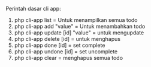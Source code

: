 Perintah dasar cli app:

1. php cli-app list = Untuk menampilkan semua todo
2. php cli-app add "value" = Untuk menambahkan todo
3. php cli-app update [id] "value" = untuk mengupdate
4. php cli-app delete [id] = untuk menghapus
5. php cli-app done [id] = set complete
6. php cli-app undone [id] = set uncomplete
7. php cli-app clear = menghapus semua todo

